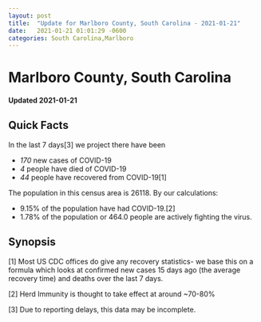 ```yaml
---
layout: post
title:  "Update for Marlboro County, South Carolina - 2021-01-21"
date:   2021-01-21 01:01:29 -0600
categories: South Carolina,Marlboro
---
```


# Marlboro County, South Carolina
#### Updated 2021-01-21

## Quick Facts

In the last 7 days[3] we project there have been
- *170* new cases of COVID-19
- *4* people have died of COVID-19
- *44* people have recovered from COVID-19[1]

The population in this census area is 26118. By our calculations:
- 9.15% of the population have had COVID-19.[2]
- 1.78% of the population or 464.0 people are actively fighting the virus.

## Synopsis




[1] Most US CDC offices do give any recovery statistics- we base this on a formula which looks at confirmed new cases
15 days ago (the average recovery time) and deaths over the last 7 days.

[2] Herd Immunity is thought to take effect at around ~70-80%

[3] Due to reporting delays, this data may be incomplete.
 
    